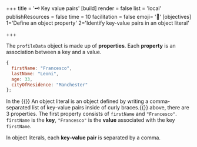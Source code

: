+++
title = '🗝️ Key value pairs'
[build]
    render = false
    list = 'local'
    publishResources = false
time = 10
facilitation = false
emoji= '🧩'
[objectives]
    1='Define an object property'
    2='Identify key-value pairs in an object literal'

+++

The `profileData` object is made up of **properties**.
Each **property** is an association between a key and a value.

```js
{
  firstName: "Francesco",
  lastName: "Leoni",
  age: 33,
  cityOfResidence: "Manchester"
};
```

In the {{<tooltip title="object literal">}} An object literal is an object defined by writing a comma-separated list of key-value pairs inside of curly braces.{{</tooltip>}} above, there are 3 properties. The first property consists of `firstName` and `"Francesco"`. `firstName` is the **key**, `"Francesco"` is the **value** associated with the key `firstName`.

In object literals, each **key-value pair** is separated by a comma.

